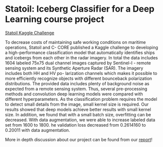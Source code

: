 # Statoil: Iceberg Classifier for a Deep Learning course project

[Statoil Kaggle Challenge](https://www.kaggle.com/c/statoil-iceberg-classifier-challenge)

To decrease costs of maintaining safe working conditions on maritime operations, Statoil and C- CORE published a Kaggle challenge to developing a high-performance classification model that automatically identifies ships and icebergs from each other in the radar imagery. In total the data includes 1604 labeled 75x75 dual channel images captured by Sentinel-I - remote sensing system and its Synthetic Aperture Radar (SAR). The imagery includes both HH and HV po- larization channels which makes it possible to more efficiently recognize objects with different bounceback polarization distributions. The provided data includes plenty of background noise as expected from a remote sensing system. Thus, several pre-processing methods and convolution deep learning models were compared with different hyperparameters. As the classification problem requires the model to detect small details from the image, small kernel size is required. Our results showed that deep models achieve better results with small kernel size. In addition, we found that with a small batch size, overfitting can be decreased. With data augmentation, we were able to increase labeled data set from 1600 to 1800. he validation loss decreased from 0.2614160 to 0.20011 with data augmentation.

More in depth discussion about our project can be found from our [report](report.pdf)!

